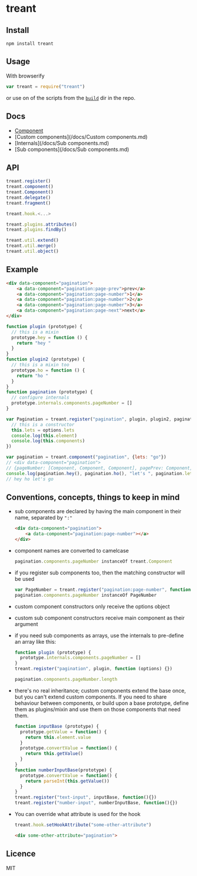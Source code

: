 treant
======

## Install

    npm install treant


## Usage

With browserify

```js
var treant = require("treant")
```

or use on of the scripts from the [`build`](/build) dir in the repo.


## Docs

  - [Component](/docs/Component.md)
  - [Custom components](/docs/Custom components.md)
  - [Internals](/docs/Sub components.md)
  - [Sub components](/docs/Sub components.md)


## API

```js
treant.register()
treant.component()
treant.Component()
treant.delegate()
treant.fragment()

treant.hook.<...>

treant.plugins.attributes()
treant.plugins.findBy()

treant.util.extend()
treant.util.merge()
treant.util.object()
```


## Example

```html
<div data-component="pagination">
    <a data-component="pagination:page-prev">prev</a>
    <a data-component="pagination:page-number">1</a>
    <a data-component="pagination:page-number">2</a>
    <a data-component="pagination:page-number">3</a>
    <a data-component="pagination:page-next">next</a>
</div>
```

```js
function plugin (prototype) {
  // this is a mixin
  prototype.hey = function () {
    return "hey "
  }
}
function plugin2 (prototype) {
  // this is a mixin too
  prototype.ho = function () {
    return "ho "
  }
}
function pagination (prototype) {
  // configure internals
  prototype.internals.components.pageNumber = []
}

var Pagination = treant.register("pagination", plugin, plugin2, pagination, function (options) {
  // this is a constructor
  this.lets = options.lets
  console.log(this.element)
  console.log(this.components)
})

var pagination = treant.component("pagination", {lets: "go"})
// <div data-component="pagination">
// {pageNumber: [Component, Component, Component], pagePrev: Component, pageNext: Component}
console.log(pagination.hey(), pagination.ho(), "let's ", pagination.lets)
// hey ho let's go
```

## Conventions, concepts, things to keep in mind


  - sub components are declared by having the main component in their name, separated by `":"`

    ```html
    <div data-component="pagination">
        <a data-component="pagination:page-number"></a>
    </div>
    ```

  - component names are converted to camelcase

    ```js
    pagination.components.pageNumber instanceOf treant.Component
    ```

  - if you register sub components too, then the matching constructor will be used

    ```js
    var PageNumber = treant.register("pagination:page-number", function(pagination){})
    pagination.components.pageNumber instanceOf PageNumber
    ```

  - custom component constructors only receive the options object
  - custom sub component constructors receive main component as their argument
  - if you need sub components as arrays, use the internals to pre-define an array like this:

    ```js
    function plugin (prototype) {
      prototype.internals.components.pageNumber = []
    }
    treant.register("pagination", plugin, function (options) {})

    pagination.components.pageNumber.length
    ```
    
  - there's no real inheritance; custom components extend the base once, but you can't extend custom components.
    If you need to share behaviour between components, or build upon a base prototype,
    define them as plugins/mixin and use them on those components that need them.
    
    ```js
    function inputBase (prototype) {
      prototype.getValue = function() {
        return this.element.value
      }
      prototype.convertValue = function() {
        return this.getValue()
      }
    }
    function numberInputBase(prototype) {
      prototype.convertValue = function() {
        return parseInt(this.getValue())
      }
    }
    treant.register("text-input", inputBase, function(){})
    treant.register("number-input", numberInputBase, function(){})
    ```

  - You can override what attribute is used for the hook

    ```js
    treant.hook.setHookAttribute("some-other-attribute")
    ```

    ```html
    <div some-other-attribute="pagination">
    ```

## Licence

MIT
